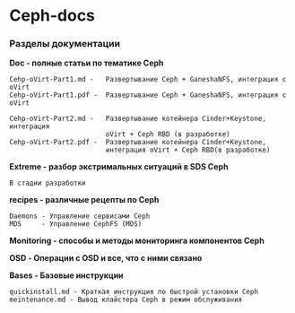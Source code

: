 # Ceph-docs #

### Разделы документации ###

**Doc - полные статьи по тематике Ceph**

	Cehp-oVirt-Part1.md -   Развертывание Ceph + GaneshaNFS, интеграция с oVirt
	Cehp-oVirt-Part1.pdf -  Развертывание Ceph + GaneshaNFS, интеграция с oVirt

	Cehp-oVirt-Part2.md -   Развертывание котейнера Cinder+Keystone, интеграция 
	                        oVirt + Ceph RBD (в разработке)
	Cehp-oVirt-Part2.pdf -  Развертывание котейнера Cinder+Keystone, 
	                        интеграция oVirt + Ceph RBD(в разработке)

**Extreme - разбор экстримальных ситуаций в SDS Ceph**

	В стадии разработки

**recipes - различные рецепты по Ceph**

	Daemons - Управление сервисами Ceph
	MDS		- Управление CephFS (MDS)

**Monitoring - способы и методы мониторинга компонентов Ceph**

**OSD - Операции с OSD и все, что с ними связано**

**Bases - Базовые инструкции**

	quickinstall.md - Краткая инструкция по быстрой установки Ceph
	meintenance.md - Вывод клайстера Ceph в режим обслуживания

 
